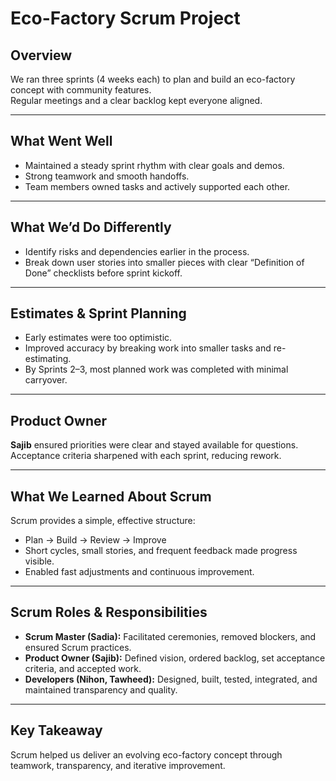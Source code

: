 # Eco-Factory Scrum Project

## Overview
We ran three sprints (4 weeks each) to plan and build an eco-factory concept with community features.  
Regular meetings and a clear backlog kept everyone aligned.

---

## What Went Well
- Maintained a steady sprint rhythm with clear goals and demos.  
- Strong teamwork and smooth handoffs.  
- Team members owned tasks and actively supported each other.  

---

## What We’d Do Differently
- Identify risks and dependencies earlier in the process.  
- Break down user stories into smaller pieces with clear “Definition of Done” checklists before sprint kickoff.  

---

## Estimates & Sprint Planning
- Early estimates were too optimistic.  
- Improved accuracy by breaking work into smaller tasks and re-estimating.  
- By Sprints 2–3, most planned work was completed with minimal carryover.  

---

## Product Owner
**Sajib** ensured priorities were clear and stayed available for questions.  
Acceptance criteria sharpened with each sprint, reducing rework.  

---

## What We Learned About Scrum
Scrum provides a simple, effective structure:
- Plan → Build → Review → Improve  
- Short cycles, small stories, and frequent feedback made progress visible.  
- Enabled fast adjustments and continuous improvement.  

---

## Scrum Roles & Responsibilities
- **Scrum Master (Sadia):** Facilitated ceremonies, removed blockers, and ensured Scrum practices.  
- **Product Owner (Sajib):** Defined vision, ordered backlog, set acceptance criteria, and accepted work.  
- **Developers (Nihon, Tawheed):** Designed, built, tested, integrated, and maintained transparency and quality.  

---

## Key Takeaway
Scrum helped us deliver an evolving eco-factory concept through teamwork, transparency, and iterative improvement.
